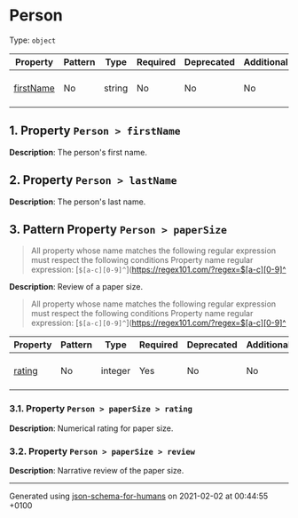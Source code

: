 

# Person

Type: `object`

| Property | Pattern | Type | Required | Deprecated | Additional | Description |
| -------- | ------- | ---- | -------- | ---------- | ---------- | ----------- |
| [firstName](#firstName)|No|string|No|No| No|The person's first name.|| [lastName](#lastName)|No|string|No|No| No|The person's last name.|| [$[a-c][0-9]^](#pattern1)|Yes|object|No|No| No|Review of a paper size.|

##  <a name="firstName"></a>1.  Property `Person > firstName`

**Description**:  The person's first name.

##  <a name="lastName"></a>2.  Property `Person > lastName`

**Description**:  The person's last name.

##  <a name="pattern1"></a>3. Pattern Property `Person > paperSize`
> All property whose name matches the following regular expression must respect the following conditions
  Property name regular expression: 
[`$[a-c][0-9]^`](https://regex101.com/?regex=$[a-c][0-9]^

**Description**:  Review of a paper size.
> All property whose name matches the following regular expression must respect the following conditions
  Property name regular expression: 
[`$[a-c][0-9]^`](https://regex101.com/?regex=$[a-c][0-9]^

| Property | Pattern | Type | Required | Deprecated | Additional | Description |
| -------- | ------- | ---- | -------- | ---------- | ---------- | ----------- |
| [rating](#pattern1_rating)|No|integer|Yes|No| No|Numerical rating for paper size.|| [review](#pattern1_review)|No|string|Yes|No| No|Narrative review of the paper size.|

###  <a name="pattern1_rating"></a>3.1.  Property `Person > paperSize > rating`

**Description**:  Numerical rating for paper size.

###  <a name="pattern1_review"></a>3.2.  Property `Person > paperSize > review`

**Description**:  Narrative review of the paper size.

----------------------------------------------------------------------------------------------------------------------------
Generated using [json-schema-for-humans](https://github.com/coveooss/json-schema-for-humans) on 2021-02-02 at 00:44:55 +0100